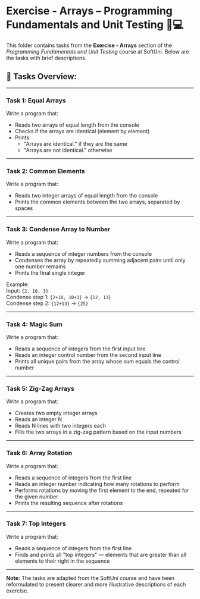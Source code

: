 # Exercise - Arrays – Programming Fundamentals and Unit Testing 🧑💻

This folder contains tasks from the **Exercise - Arrays** section of the _Programming Fundamentals and Unit Testing_ course at SoftUni. Below are the tasks with brief descriptions.

## 🔧 Tasks Overview:

---

### Task 1: Equal Arrays  
Write a program that:  
- Reads two arrays of equal length from the console  
- Checks if the arrays are identical (element by element)  
- Prints:  
  - "Arrays are identical." if they are the same  
  - "Arrays are not identical." otherwise

---

### Task 2: Common Elements  
Write a program that:  
- Reads two integer arrays of equal length from the console  
- Prints the common elements between the two arrays, separated by spaces

---

### Task 3: Condense Array to Number  
Write a program that:  
- Reads a sequence of integer numbers from the console  
- Condenses the array by repeatedly summing adjacent pairs until only one number remains  
- Prints the final single integer

Example:  
Input: `{2, 10, 3}`  
Condense step 1: `{2+10, 10+3}` → `{12, 13}`  
Condense step 2: `{12+13}` → `{25}`

---

### Task 4: Magic Sum  
Write a program that:  
- Reads a sequence of integers from the first input line  
- Reads an integer control number from the second input line  
- Prints all unique pairs from the array whose sum equals the control number

---

### Task 5: Zig-Zag Arrays  
Write a program that:  
- Creates two empty integer arrays  
- Reads an integer N  
- Reads N lines with two integers each  
- Fills the two arrays in a zig-zag pattern based on the input numbers

---

### Task 6: Array Rotation  
Write a program that:  
- Reads a sequence of integers from the first line  
- Reads an integer number indicating how many rotations to perform  
- Performs rotations by moving the first element to the end, repeated for the given number  
- Prints the resulting sequence after rotations

---

### Task 7: Top Integers  
Write a program that:  
- Reads a sequence of integers from the first line  
- Finds and prints all "top integers" — elements that are greater than all elements to their right in the sequence

---

**Note:** The tasks are adapted from the SoftUni course and have been reformulated to present clearer and more illustrative descriptions of each exercise.
